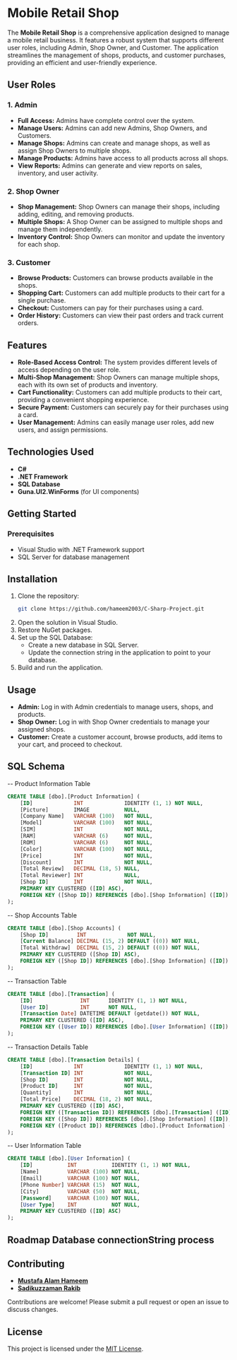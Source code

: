 # Mobile Retail Shop

The **Mobile Retail Shop** is a comprehensive application designed to manage a mobile retail business. It features a robust system that supports different user roles, including Admin, Shop Owner, and Customer. The application streamlines the management of shops, products, and customer purchases, providing an efficient and user-friendly experience.

## User Roles

### 1. Admin
- **Full Access:** Admins have complete control over the system.
- **Manage Users:** Admins can add new Admins, Shop Owners, and Customers.
- **Manage Shops:** Admins can create and manage shops, as well as assign Shop Owners to multiple shops.
- **Manage Products:** Admins have access to all products across all shops.
- **View Reports:** Admins can generate and view reports on sales, inventory, and user activity.

### 2. Shop Owner
- **Shop Management:** Shop Owners can manage their shops, including adding, editing, and removing products.
- **Multiple Shops:** A Shop Owner can be assigned to multiple shops and manage them independently.
- **Inventory Control:** Shop Owners can monitor and update the inventory for each shop.

### 3. Customer
- **Browse Products:** Customers can browse products available in the shops.
- **Shopping Cart:** Customers can add multiple products to their cart for a single purchase.
- **Checkout:** Customers can pay for their purchases using a card.
- **Order History:** Customers can view their past orders and track current orders.

## Features

- **Role-Based Access Control:** The system provides different levels of access depending on the user role.
- **Multi-Shop Management:** Shop Owners can manage multiple shops, each with its own set of products and inventory.
- **Cart Functionality:** Customers can add multiple products to their cart, providing a convenient shopping experience.
- **Secure Payment:** Customers can securely pay for their purchases using a card.
- **User Management:** Admins can easily manage user roles, add new users, and assign permissions.

## Technologies Used

- **C#**
- **.NET Framework**
- **SQL Database**
- **Guna.UI2.WinForms** (for UI components)

## Getting Started

### Prerequisites
- Visual Studio with .NET Framework support
- SQL Server for database management

## Installation

1. Clone the repository:
   ```bash
   git clone https://github.com/hameem2003/C-Sharp-Project.git
2. Open the solution in Visual Studio.
3. Restore NuGet packages.
4. Set up the SQL Database:
   - Create a new database in SQL Server.
   - Update the connection string in the application to point to your database.
5. Build and run the application.


## Usage
- **Admin:** Log in with Admin credentials to manage users, shops, and products.
- **Shop Owner:** Log in with Shop Owner credentials to manage your assigned shops.
- **Customer:** Create a customer account, browse products, add items to your cart, and proceed to checkout.
## SQL Schema

-- Product Information Table
```sql
CREATE TABLE [dbo].[Product Information] (
    [ID]             INT             IDENTITY (1, 1) NOT NULL,
    [Picture]        IMAGE           NULL,
    [Company Name]   VARCHAR (100)   NOT NULL,
    [Model]          VARCHAR (100)   NOT NULL,
    [SIM]            INT             NOT NULL,
    [RAM]            VARCHAR (6)     NOT NULL,
    [ROM]            VARCHAR (6)     NOT NULL,
    [Color]          VARCHAR (100)   NOT NULL,
    [Price]          INT             NOT NULL,
    [Discount]       INT             NOT NULL,
    [Total Review]   DECIMAL (18, 5) NULL,
    [Total Reviewer] INT             NULL,
    [Shop ID]        INT             NOT NULL,
    PRIMARY KEY CLUSTERED ([ID] ASC),
    FOREIGN KEY ([Shop ID]) REFERENCES [dbo].[Shop Information] ([ID])
);
```

-- Shop Accounts Table
```sql
CREATE TABLE [dbo].[Shop Accounts] (
    [Shop ID]         INT             NOT NULL,
    [Current Balance] DECIMAL (15, 2) DEFAULT ((0)) NOT NULL,
    [Total Withdraw]  DECIMAL (15, 2) DEFAULT ((0)) NOT NULL,
    PRIMARY KEY CLUSTERED ([Shop ID] ASC),
    FOREIGN KEY ([Shop ID]) REFERENCES [dbo].[Shop Information] ([ID])
);
```
-- Transaction Table
```sql
CREATE TABLE [dbo].[Transaction] (
    [ID]               INT      IDENTITY (1, 1) NOT NULL,
    [User ID]          INT      NOT NULL,
    [Transaction Date] DATETIME DEFAULT (getdate()) NOT NULL,
    PRIMARY KEY CLUSTERED ([ID] ASC),
    FOREIGN KEY ([User ID]) REFERENCES [dbo].[User Information] ([ID])
);
```
-- Transaction Details Table
```sql
CREATE TABLE [dbo].[Transaction Details] (
    [ID]             INT             IDENTITY (1, 1) NOT NULL,
    [Transaction ID] INT             NOT NULL,
    [Shop ID]        INT             NOT NULL,
    [Product ID]     INT             NOT NULL,
    [Quantity]       INT             NOT NULL,
    [Total Price]    DECIMAL (18, 2) NOT NULL,
    PRIMARY KEY CLUSTERED ([ID] ASC),
    FOREIGN KEY ([Transaction ID]) REFERENCES [dbo].[Transaction] ([ID]),
    FOREIGN KEY ([Shop ID]) REFERENCES [dbo].[Shop Information] ([ID]),
    FOREIGN KEY ([Product ID]) REFERENCES [dbo].[Product Information] ([ID])
);
```
-- User Information Table
```sql
CREATE TABLE [dbo].[User Information] (
    [ID]           INT           IDENTITY (1, 1) NOT NULL,
    [Name]         VARCHAR (100) NOT NULL,
    [Email]        VARCHAR (100) NOT NULL,
    [Phone Number] VARCHAR (15)  NOT NULL,
    [City]         VARCHAR (50)  NOT NULL,
    [Password]     VARCHAR (100) NOT NULL,
    [User Type]    INT           NOT NULL,
    PRIMARY KEY CLUSTERED ([ID] ASC)
);
```

## Roadmap      Database connectionString process




## Contributing
- [**Mustafa Alam Hameem**](https://github.com/hameem2003)
- [**Sadikuzzaman Rakib**](https://github.com/Sadikuzzamanrakib)
  
Contributions are welcome! Please submit a pull request or open an issue to discuss changes.

## License
This project is licensed under the [MIT License](https://github.com/hameem2003/C-Sharp-Project?tab=MIT-1-ov-file).
